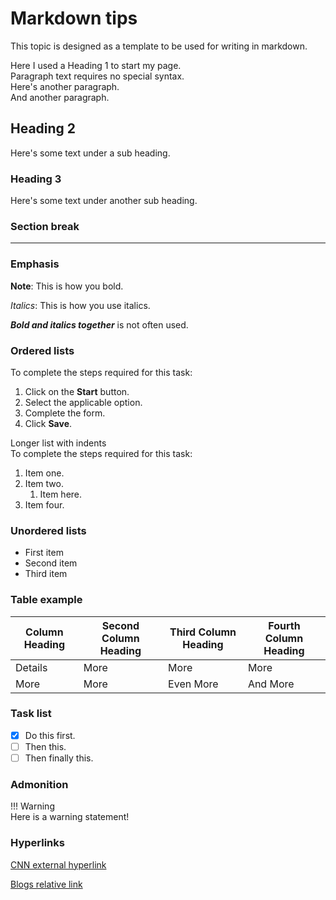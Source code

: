 # Markdown tips

This topic is designed as a template to be used for writing in markdown. 

Here I used a Heading 1 to start my page.  
Paragraph text requires no special syntax.  
Here's another paragraph.  
And another paragraph.

## Heading 2

Here's some text under a sub heading.  

### Heading 3

Here's some text under another sub heading.

### Section break

---

### Emphasis

**Note**: This is how you bold.  

*Italics*: This is how you use italics. 

***Bold and italics together*** is not often used.

### Ordered lists

To complete the steps required for this task: 

1. Click on the **Start** button.  
2. Select the applicable option.  
3. Complete the form.  
4. Click **Save**.  

Longer list with indents  
To complete the steps required for this task:   

1. Item one.
1. Item two.
    1.   Item here.
1. Item four.    

### Unordered lists

* First item
* Second item
* Third item

### Table example

| Column Heading | Second Column Heading | Third Column Heading | Fourth Column Heading |
| ---- | ---- | ---- | ---- |
| Details | More | More | More |
| More | More | Even More | And More |

### Task list

* [x] Do this first.
* [ ] Then this.
* [ ] Then finally this.

### Admonition

!!! Warning  
    Here is a warning statement!  

### Hyperlinks
[CNN external hyperlink](https://www.cnn.com)  

[Blogs relative link](../blogs/blogs.md)




